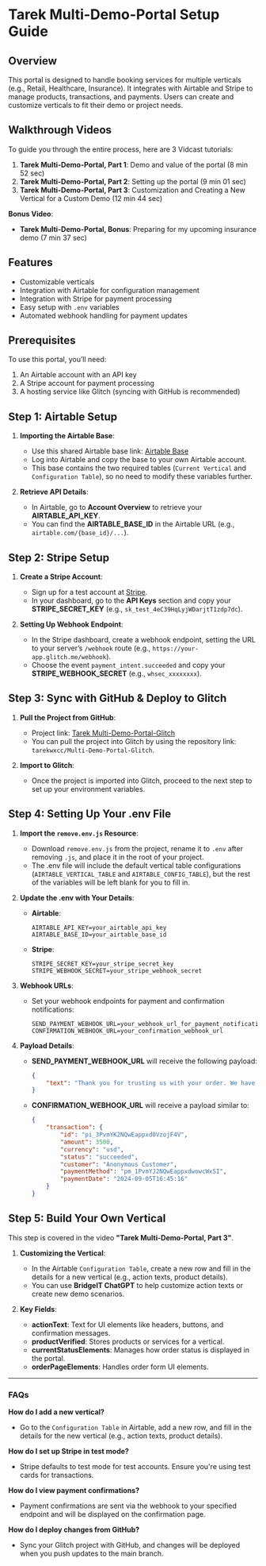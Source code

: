 
# Tarek Multi-Demo-Portal Setup Guide

## Overview

This portal is designed to handle booking services for multiple verticals (e.g., Retail, Healthcare, Insurance). It integrates with Airtable and Stripe to manage products, transactions, and payments. Users can create and customize verticals to fit their demo or project needs.

## Walkthrough Videos

To guide you through the entire process, here are 3 Vidcast tutorials:

1. **Tarek Multi-Demo-Portal, Part 1**: Demo and value of the portal (8 min 52 sec)
2. **Tarek Multi-Demo-Portal, Part 2**: Setting up the portal (9 min 01 sec)
3. **Tarek Multi-Demo-Portal, Part 3**: Customization and Creating a New Vertical for a Custom Demo (12 min 44 sec)

**Bonus Video**:
- **Tarek Multi-Demo-Portal, Bonus**: Preparing for my upcoming insurance demo (7 min 37 sec)

## Features

- Customizable verticals
- Integration with Airtable for configuration management
- Integration with Stripe for payment processing
- Easy setup with `.env` variables
- Automated webhook handling for payment updates

## Prerequisites

To use this portal, you’ll need:

1. An Airtable account with an API key
2. A Stripe account for payment processing
3. A hosting service like Glitch (syncing with GitHub is recommended)

## Step 1: Airtable Setup

1. **Importing the Airtable Base**:
    - Use this shared Airtable base link: [Airtable Base](https://airtable.com/appiuy3ZRMNu7BQLd/shrN4PkssfLMNGi3u)
    - Log into Airtable and copy the base to your own Airtable account.
    - This base contains the two required tables (`Current Vertical` and `Configuration Table`), so no need to modify these variables further.

2. **Retrieve API Details**:
    - In Airtable, go to **Account Overview** to retrieve your **AIRTABLE_API_KEY**.
    - You can find the **AIRTABLE_BASE_ID** in the Airtable URL (e.g., `airtable.com/{base_id}/...`).

## Step 2: Stripe Setup

1. **Create a Stripe Account**:
    - Sign up for a test account at [Stripe](https://stripe.com).
    - In your dashboard, go to the **API Keys** section and copy your **STRIPE_SECRET_KEY** (e.g., `sk_test_4eC39HqLyjWDarjtT1zdp7dc`).

2. **Setting Up Webhook Endpoint**:
    - In the Stripe dashboard, create a webhook endpoint, setting the URL to your server’s `/webhook` route (e.g., `https://your-app.glitch.me/webhook`).
    - Choose the event `payment_intent.succeeded` and copy your **STRIPE_WEBHOOK_SECRET** (e.g., `whsec_xxxxxxxx`).

## Step 3: Sync with GitHub & Deploy to Glitch

1. **Pull the Project from GitHub**:
    - Project link: [Tarek Multi-Demo-Portal-Glitch](https://github.com/tarekwxcc/Multi-Demo-Portal-Glitch)
    - You can pull the project into Glitch by using the repository link: `tarekwxcc/Multi-Demo-Portal-Glitch`.

2. **Import to Glitch**:
    - Once the project is imported into Glitch, proceed to the next step to set up your environment variables.

## Step 4: Setting Up Your .env File

1. **Import the `remove.env.js` Resource**:
    - Download `remove.env.js` from the project, rename it to `.env` after removing `.js`, and place it in the root of your project.
    - The .env file will include the default vertical table configurations (`AIRTABLE_VERTICAL_TABLE` and `AIRTABLE_CONFIG_TABLE`), but the rest of the variables will be left blank for you to fill in.

2. **Update the .env with Your Details**:
    - **Airtable**: 
        ```
        AIRTABLE_API_KEY=your_airtable_api_key
        AIRTABLE_BASE_ID=your_airtable_base_id
        ```
    - **Stripe**:
        ```
        STRIPE_SECRET_KEY=your_stripe_secret_key
        STRIPE_WEBHOOK_SECRET=your_stripe_webhook_secret
        ```

3. **Webhook URLs**:
    - Set your webhook endpoints for payment and confirmation notifications:
        ```
        SEND_PAYMENT_WEBHOOK_URL=your_webhook_url_for_payment_notifications
        CONFIRMATION_WEBHOOK_URL=your_confirmation_webhook_url
        ```

4. **Payload Details**:
    - **SEND_PAYMENT_WEBHOOK_URL** will receive the following payload:
        ```json
        {
            "text": "Thank you for trusting us with your order. We have generated a secure payment link for you: {{paymentLink}}"
        }
        ```
    - **CONFIRMATION_WEBHOOK_URL** will receive a payload similar to:
        ```json
        {
            "transaction": {
                "id": "pi_3PvmYK2NQwEappxd0VzojF4V",
                "amount": 3500,
                "currency": "usd",
                "status": "succeeded",
                "customer": "Anonymous Customer",
                "paymentMethod": "pm_1PvmYJ2NQwEappxdwowcWxSI",
                "paymentDate": "2024-09-05T16:45:16"
            }
        }
        ```

## Step 5: Build Your Own Vertical

This step is covered in the video **"Tarek Multi-Demo-Portal, Part 3"**.

1. **Customizing the Vertical**:
    - In the Airtable `Configuration Table`, create a new row and fill in the details for a new vertical (e.g., action texts, product details).
    - You can use **BridgeIT ChatGPT** to help customize action texts or create new demo scenarios.

2. **Key Fields**:
    - **actionText**: Text for UI elements like headers, buttons, and confirmation messages.
    - **productVerified**: Stores products or services for a vertical.
    - **currentStatusElements**: Manages how order status is displayed in the portal.
    - **orderPageElements**: Handles order form UI elements.

---

### FAQs

**How do I add a new vertical?**
- Go to the `Configuration Table` in Airtable, add a new row, and fill in the details for the new vertical (e.g., action texts, product details).

**How do I set up Stripe in test mode?**
- Stripe defaults to test mode for test accounts. Ensure you're using test cards for transactions.

**How do I view payment confirmations?**
- Payment confirmations are sent via the webhook to your specified endpoint and will be displayed on the confirmation page.

**How do I deploy changes from GitHub?**
- Sync your Glitch project with GitHub, and changes will be deployed when you push updates to the main branch.
